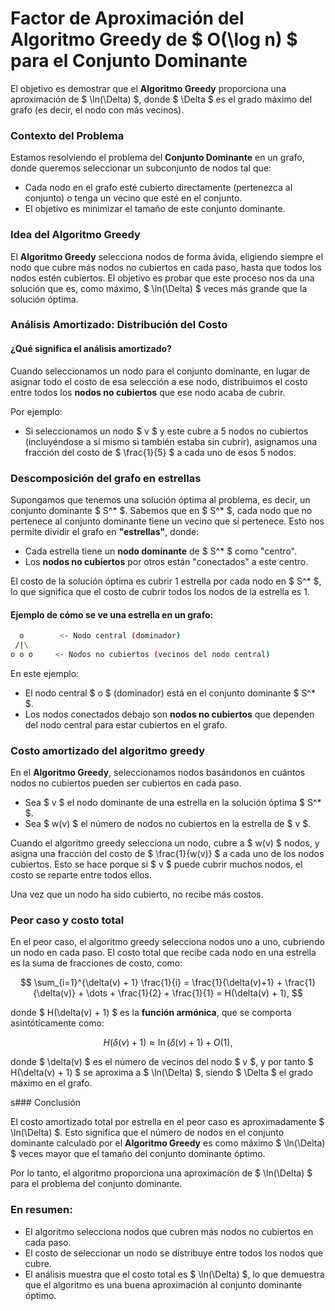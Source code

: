 # Factor de Aproximación del Algoritmo Greedy de $ O(\log n) $ para el Conjunto Dominante

El objetivo es demostrar que el **Algoritmo Greedy** proporciona una aproximación de $ \ln(\Delta) $, donde $ \Delta $ es el grado máximo del grafo (es decir, el nodo con más vecinos).

### Contexto del Problema

Estamos resolviendo el problema del **Conjunto Dominante** en un grafo, donde queremos seleccionar un subconjunto de nodos tal que:

- Cada nodo en el grafo esté cubierto directamente (pertenezca al conjunto) o tenga un vecino que esté en el conjunto.
- El objetivo es minimizar el tamaño de este conjunto dominante.

### Idea del Algoritmo Greedy

El **Algoritmo Greedy** selecciona nodos de forma ávida, eligiendo siempre el nodo que cubre más nodos no cubiertos en cada paso, hasta que todos los nodos estén cubiertos. El objetivo es probar que este proceso nos da una solución que es, como máximo, $ \ln(\Delta) $ veces más grande que la solución óptima.

### Análisis Amortizado: Distribución del Costo

#### ¿Qué significa el análisis amortizado?

Cuando seleccionamos un nodo para el conjunto dominante, en lugar de asignar todo el costo de esa selección a ese nodo, distribuimos el costo entre todos los **nodos no cubiertos** que ese nodo acaba de cubrir.

Por ejemplo:

- Si seleccionamos un nodo $ v $ y este cubre a 5 nodos no cubiertos (incluyéndose a sí mismo si también estaba sin cubrir), asignamos una fracción del costo de $ \frac{1}{5} $ a cada uno de esos 5 nodos.

### Descomposición del grafo en estrellas

Supongamos que tenemos una solución óptima al problema, es decir, un conjunto dominante $ S^* $. Sabemos que en $ S^* $, cada nodo que no pertenece al conjunto dominante tiene un vecino que sí pertenece. Esto nos permite dividir el grafo en **"estrellas"**, donde:

- Cada estrella tiene un **nodo dominante** de $ S^* $ como "centro".
- Los **nodos no cubiertos** por otros están "conectados" a este centro.

El costo de la solución óptima es cubrir 1 estrella por cada nodo en $ S^* $, lo que significa que el costo de cubrir todos los nodos de la estrella es 1.

#### Ejemplo de cómo se ve una estrella en un grafo:
```bash
  o        <- Nodo central (dominador)
 /|\
o o o     <- Nodos no cubiertos (vecinos del nodo central)
```


En este ejemplo:

- El nodo central $ o $ (dominador) está en el conjunto dominante $ S^* $.
- Los nodos conectados debajo son **nodos no cubiertos** que dependen del nodo central para estar cubiertos en el grafo.

### Costo amortizado del algoritmo greedy

En el **Algoritmo Greedy**, seleccionamos nodos basándonos en cuántos nodos no cubiertos pueden ser cubiertos en cada paso.

- Sea $ v $ el nodo dominante de una estrella en la solución óptima $ S^* $.
- Sea $ w(v) $ el número de nodos no cubiertos en la estrella de $ v $.

Cuando el algoritmo greedy selecciona un nodo, cubre a $ w(v) $ nodos, y asigna una fracción del costo de $ \frac{1}{w(v)} $ a cada uno de los nodos cubiertos. Esto se hace porque si $ v $ puede cubrir muchos nodos, el costo se reparte entre todos ellos.

Una vez que un nodo ha sido cubierto, no recibe más costos.

### Peor caso y costo total
En el peor caso, el algoritmo greedy selecciona nodos uno a uno, cubriendo un nodo en cada paso. El costo total que recibe cada nodo en una estrella es la suma de fracciones de costo, como:

$$
\sum_{i=1}^{\delta(v) + 1} \frac{1}{i} = \frac{1}{\delta(v)+1} + \frac{1}{\delta(v)} + \dots + \frac{1}{2} + \frac{1}{1} = H(\delta(v) + 1),
$$

donde $ H(\delta(v) + 1) $ es la **función armónica**, que se comporta asintóticamente como:

$$
H(\delta(v) + 1) \approx \ln(\delta(v) + 1) + O(1),
$$

donde $ \delta(v) $ es el número de vecinos del nodo $ v $, y por tanto $ H(\delta(v) + 1) $ se aproxima a $ \ln(\Delta) $, siendo $ \Delta $ el grado máximo en el grafo.

s### Conclusión

El costo amortizado total por estrella en el peor caso es aproximadamente $ \ln(\Delta) $. Esto significa que el número de nodos en el conjunto dominante calculado por el **Algoritmo Greedy** es como máximo $ \ln(\Delta) $ veces mayor que el tamaño del conjunto dominante óptimo.

Por lo tanto, el algoritmo proporciona una aproximación de $ \ln(\Delta) $ para el problema del conjunto dominante.

### En resumen:

- El algoritmo selecciona nodos que cubren más nodos no cubiertos en cada paso.
- El costo de seleccionar un nodo se distribuye entre todos los nodos que cubre.
- El análisis muestra que el costo total es $ \ln(\Delta) $, lo que demuestra que el algoritmo es una buena aproximación al conjunto dominante óptimo.

